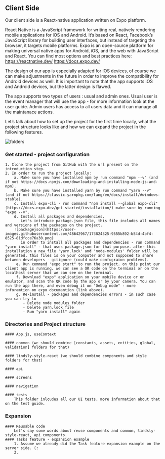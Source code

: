 ## Client Side
Our client side is a React-native application written on Expo platform. 

React Native is a JavaScript framework for writing real, natively rendering mobile applications for iOS and Android. It’s based on React, Facebook’s JavaScript library for building user interfaces, but instead of targeting the browser, it targets mobile platforms.
Expo is an open-source platform for making universal native apps for Android, iOS, and the web with JavaScript and React.
You can find most options and best practices here: 
https://reactnative.dev/
https://docs.expo.dev/

The design of our app is especially adapted for iOS devices, of course we can make adjustments in the future in order to improve the compatibility for Android devices as well. It is important to note that the app supports iOS and Android devices, but the latter design is flawed.

The app supports two types of users : usual and admin ones. Usual user is the event manager that will use the app - for more information look at the user guide. Admin users has access to all users data and it can manage all the maintanace actions.

Let’s talk about how to set up the project for the first time locally, what the project structure looks like and how we can expand the project in the following features.


![folders](https://user-images.githubusercontent.com/48642967/173821896-a8c6b2bd-806f-47bd-b691-97f60e7d136f.PNG)

### Get started - project configuration 
	1. Clone the project from GitHub with the url present on the introduction step. 
	2. In order to run the project locally: 
		a. Make sure you have installed npm by run command "npm --v" (and if not https://docs.npmjs.com/downloading-and-installing-node-js-and-npm).
		b. Make sure you have installed yarn by run command "yarn --v" (and if not https://classic.yarnpkg.com/lang/en/docs/install/#windows-stable).
		c. Install expo-cli - run command "npm install --global expo-cli" (https://docs.expo.dev/get-started/installation/) make sure by running "expo --v".
		d. Install all packages and dependencies.
		   Let's introduce package.json file, this file includes all names and versions of the packages on the project.
		![packagejson](https://user-images.githubusercontent.com/48642967/173824325-9555b892-b54d-4bf4-8525-81dfcce76a30.png)
		   in order to install all packages and dependencies - run command "yarn install" - that uses package.json for that purpose. after this installation a new file 'yarn.lock' and 'node-modules' folder will be generated, this files is on your computer and not supposed to share between developers - gitignore (could make confugraion problems).
		 e. Run command "expo start" to run the project. on this point our client app is running. we can see a QR code on the terminal or on the localhost server that we can see on the terminal. 
		 f. Download "expo" application on your mobile device or on emulator, and scan the QR code by the app or by your camera. You can run the app there, and even debug it on "Debug mode" - more inforamtion on expo documantion (link above).
		 g. Re-install - packages and dependencies errors - in such case you can try to 
		 	- Delete node modules folder
			- Delete yarn.lock file
			- Run "yarn install" again 

### Directories and Project structure 
	#### App.js, useContext
	
	#### common (we should combine [constants, assets, entities, global, validation] folders for that)
	
	#### lindsly-style-react (we should combine components and style folders for that)
	
	#### api
	
	#### screens
	
	#### navigation
	
	#### tests
		This folder inlcudes all our UI tests. more information about that on the test guide.
		
### Expansion
	#### Reusable code
		Let's say some words about reuse components and common, lindsly-style-react, api components.
	#### Tasks feature - expansion example
		1. Assume we already did the Task feature expansion example on the server side. (: 
		2. 
	
